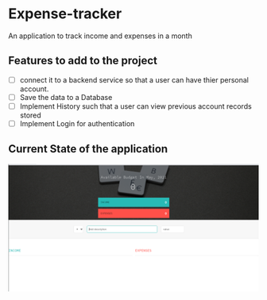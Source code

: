 # Expense-tracker
An application to track income and expenses in a month

## Features to add to the project
- [ ] connect it to a backend service so that a user can have thier personal account.
- [ ] Save the data to a Database 
- [ ] Implement History such that a user can view previous account records stored
- [ ] Implement Login for authentication

## Current State of the application 
![image of the application](https://github.com/davieoba/Expense-tracker/blob/main/image1.png)
